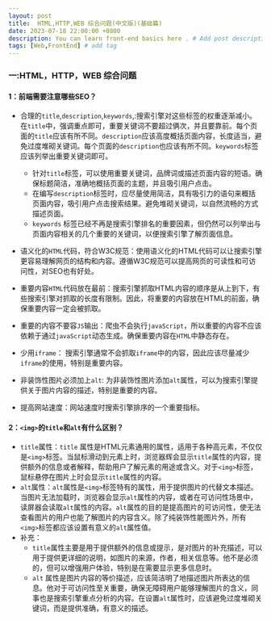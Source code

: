 ```yaml
---
layout: post
title:  HTML,HTTP,WEB 综合问题(中文版)(基础篇)
date: 2023-07-18 22:00:00 +0800
description: You can learn front-end basics here . # Add post description (optional)
tags: [Web,FrontEnd] # add tag
---
```



### 一:HTML，HTTP，WEB 综合问题
#### 1：前端需要注意哪些SEO？
+ 合理的`title`,`description`,`keywords`,:搜索引擎对这些标签的权重逐渐减小。在`title`中，强调重点即可，重要关键词不要超过俩次，并且要靠前。每个页面的`title`应该有所不同。`description`应该高度概括页面内容，长度适当，避免过度堆砌关键词。每个页面的`description`也应该有所不同。`keywords`标签应该列举出重要关键词即可。

    - 针对`title`标签，可以使用重要关键词，品牌词或描述页面内容的短语。确保标题简洁，准确地概括页面的主题，并且吸引用户点击。
    - 在编写`description`标签时，应尽量使用简洁，具有吸引力的语句来概括页面内容，吸引用户点击搜索结果。避免堆砌关键词，以自然流畅的方式描述页面。
    - `keywords` 标签已经不再是搜索引擎排名的重要因素，但仍然可以列举出与页面内容相关的几个重要的关键词，以便搜索引擎了解页面信息。

+ 语义化的`HTML`代码，符合W3C规范：使用语义化的HTML代码可以让搜索引擎更容易理解网页的结构和内容。遵循W3C规范可以提高网页的可读性和可访问性，对SEO也有好处。
+ 重要内容`HTML`代码放在最前：搜索引擎抓取HTML内容的顺序是从上到下，有些搜索引擎对抓取的长度有限制。因此，将重要的内容放在HTML的前面，确保重要内容一定会被抓取。
+ 重要的内容不要容`JS`输出：爬虫不会执行`javaScript`，所以重要的内容不应该依赖于通过`javaScript`动态生成。确保重要内容在`HTML`中静态存在。
+ 少用`iframe`： 搜索引擎通常不会抓取`iframe`中的内容，因此应该尽量减少`iframe`的使用，特别是重要内容。
+ 非装饰性图片必须加上`alt`: 为非装饰性图片添加`alt`属性，可以为搜索引擎提供关于图片内容的描述，特别是重要的内容。
+ 提高网站速度：网站速度时搜索引擎排序的一个重要指标。

#### 2：`<img>`的`title`和`alt`有什么区别？
+ `title`属性：`title` 属性是HTML元素通用的属性，适用于各种高元素，不仅仅是`<img>`标签。当鼠标滑动到元素上时，浏览器辉会显示`title`属性的内容，提供额外的信息或者解释，帮助用户了解元素的用途或含义。对于`<img>`标签，鼠标悬停在图片上时会显示`title`属性的内容。
+ `alt`属性：`alt`属性是`<img>`标签特有的属性，用于提供图片的代替文本描述。当图片无法加载时，浏览器会显示`alt`属性的内容，或者在可访问性场景中，读屏器会读取`alt`属性的内容。`alt`属性的目的是提高图片的可访问性，使无法查看图片的用户也能了解图片的内容含义。除了纯装饰性能图片外，所有`<img>`标签都应该设置有意义的`alt`属性值。
+ 补充：
    -  `title`属性主要是用于提供额外的信息或提示，是对图片的补充描述，可以用于提供更详细的说明，如图片的来源，作者，相关信息等。他不是必须的，但可以增强用户体验，特别是在需要显示更多信息时。
    -  `alt` 属性是图片内容的等价描述，应该简洁明了地描述图片所表达的信息。他对于可访问性至关重要，确保无障碍用户能够理解图片的含义，同事也是搜索引擎重点分析的内容。在设置`alt`属性时，应该避免过度堆砌关键词，而是提供准确，有意义的描述。

